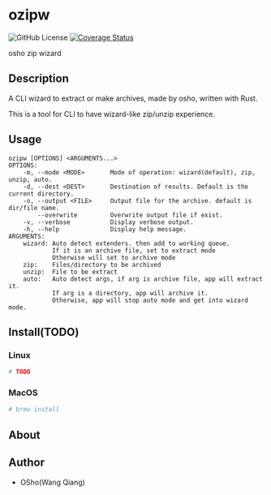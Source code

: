 # ozipw
![GitHub License](https://img.shields.io/github/license/WangQiang102938/osho-comp-app)
[![Coverage Status](https://coveralls.io/repos/github/WangQiang102938/osho-comp-app/badge.svg?branch=main)](https://coveralls.io/github/WangQiang102938/osho-comp-app?branch=main)

osho zip wizard

## Description

A CLI wizard to extract or make archives, made by osho, written with Rust.

This is a tool for CLI to have wizard-like zip/unzip experience.

## Usage
```
ozipw [OPTIONS] <ARGUMENTS...>
OPTIONS:
    -m, --mode <MODE>       Mode of operation: wizard(default), zip, unzip, auto.
    -d, --dest <DEST>       Destination of results. Default is the current directory.
    -o, --output <FILE>     Output file for the archive. default is dir/file name.
        --overwrite         Overwrite output file if exist.
    -v, --verbose           Display verbose output.
    -h, --help              Display help message.
ARGUMENTS:
    wizard: Auto detect extenders. then add to working queue.
            If it is an archive file, set to extract mode
            Otherwise will set to archive mode
    zip:    Files/directory to be archived
    unzip:  File to be extract
    auto:   Auto detect args, if arg is archive file, app will extract it.
            If arg is a directory, app will archive it.
            Otherwise, app will stop auto mode and get into wizard mode.

```

## Install(TODO)
### Linux
```sh
# TODO
```


### MacOS
```sh
# brew install
```

## About

## Author

* OSho(Wang Qiang)
